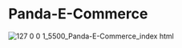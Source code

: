 # Panda-E-Commerce
![127 0 0 1_5500_Panda-E-Commerce_index html](https://user-images.githubusercontent.com/75903935/196484201-6e323c3d-675e-48bb-a89e-3bed83bff1f0.png)
